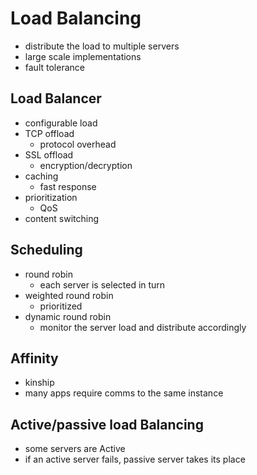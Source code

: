 # Load Balancing

- distribute the load to multiple servers
- large scale implementations
- fault tolerance

## Load Balancer

- configurable load
- TCP offload
  - protocol overhead
- SSL offload
  - encryption/decryption
- caching
  - fast response
- prioritization
  - QoS
- content switching

## Scheduling

- round robin
  - each server is selected in turn
- weighted round robin
  - prioritized
- dynamic round robin
  - monitor the server load and distribute accordingly

## Affinity

- kinship
- many apps require comms to the same instance

## Active/passive load Balancing

- some servers are Active
- if an active server fails, passive server takes its place
